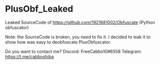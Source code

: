 # PlusObf_Leaked
Leaked SourceCode of https://github.com/1921681002/Obfuscate (Python obfuscator)

Note: the SourceCode is broken, you need to fix it.
I decided to leak it to show how was easy to deobfuscate PlusObfuscator.

Do you want to contact me?
Discord: FreeCabbo10#6558
Telegram: https://t.me/cabboshiba
